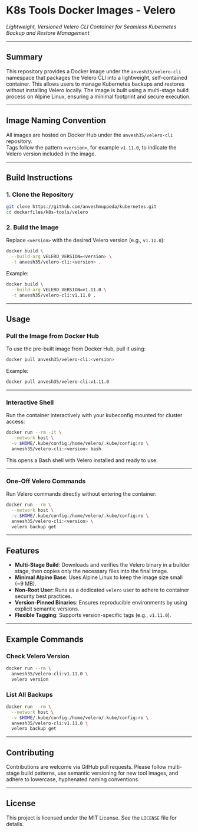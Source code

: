 # **K8s Tools Docker Images - Velero**

*Lightweight, Versioned Velero CLI Container for Seamless Kubernetes Backup and Restore Management*

---

## Summary

This repository provides a Docker image under the `anvesh35/velero-cli` namespace that packages the Velero CLI into a lightweight, self-contained container. This allows users to manage Kubernetes backups and restores without installing Velero locally. The image is built using a multi-stage build process on Alpine Linux, ensuring a minimal footprint and secure execution.

---

## Image Naming Convention

All images are hosted on Docker Hub under the `anvesh35/velero-cli` repository.  
Tags follow the pattern `<version>`, for example `v1.11.0`, to indicate the Velero version included in the image.

---

## Build Instructions

### 1. Clone the Repository
```bash
git clone https://github.com/anveshmuppeda/kubernetes.git
cd dockerfiles/k8s-tools/velero
```

### 2. Build the Image
Replace `<version>` with the desired Velero version (e.g., `v1.11.0`):
```bash
docker build \
  --build-arg VELERO_VERSION=<version> \
  -t anvesh35/velero-cli:<version> .
```

Example:
```bash
docker build \
  --build-arg VELERO_VERSION=v1.11.0 \
  -t anvesh35/velero-cli:v1.11.0 .
```

---

## Usage

### Pull the Image from Docker Hub
To use the pre-built image from Docker Hub, pull it using:
```bash
docker pull anvesh35/velero-cli:<version>
```

Example:
```bash
docker pull anvesh35/velero-cli:v1.11.0
```

---

### Interactive Shell
Run the container interactively with your kubeconfig mounted for cluster access:
```bash
docker run --rm -it \
  --network host \
  -v $HOME/.kube/config:/home/velero/.kube/config:ro \
  anvesh35/velero-cli:<version> bash
```

This opens a Bash shell with Velero installed and ready to use.

---

### One-Off Velero Commands
Run Velero commands directly without entering the container:
```bash
docker run --rm \
  --network host \
  -v $HOME/.kube/config:/home/velero/.kube/config:ro \
  anvesh35/velero-cli:<version> \
  velero backup get
```

---

## Features

- **Multi-Stage Build**: Downloads and verifies the Velero binary in a builder stage, then copies only the necessary files into the final image.
- **Minimal Alpine Base**: Uses Alpine Linux to keep the image size small (~9 MB).
- **Non-Root User**: Runs as a dedicated `velero` user to adhere to container security best practices.
- **Version-Pinned Binaries**: Ensures reproducible environments by using explicit semantic versions.
- **Flexible Tagging**: Supports version-specific tags (e.g., `v1.11.0`).

---

## Example Commands

### Check Velero Version
```bash
docker run --rm \
  anvesh35/velero-cli:v1.11.0 \
  velero version
```

### List All Backups
```bash
docker run --rm \
  --network host \
  -v $HOME/.kube/config:/home/velero/.kube/config:ro \
  anvesh35/velero-cli:v1.11.0 \
  velero backup get
```

---

## Contributing

Contributions are welcome via GitHub pull requests. Please follow multi-stage build patterns, use semantic versioning for new tool images, and adhere to lowercase, hyphenated naming conventions.

---

## License

This project is licensed under the MIT License. See the `LICENSE` file for details.
